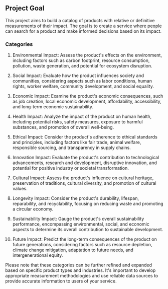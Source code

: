 ## Project Goal

This project aims to build a catalog of products with relative or definitive measurements of their impact. The goal is to create a service where people can search for a product and make informed decisions based on its impact.

### Categories

1. Environmental Impact: Assess the product's effects on the environment, including factors such as carbon footprint, resource consumption, pollution, waste generation, and potential for ecosystem disruption.

2. Social Impact: Evaluate how the product influences society and communities, considering aspects such as labor conditions, human rights, worker welfare, community development, and social equality.

3. Economic Impact: Examine the product's economic consequences, such as job creation, local economic development, affordability, accessibility, and long-term economic sustainability.

4. Health Impact: Analyze the impact of the product on human health, including potential risks, safety measures, exposure to harmful substances, and promotion of overall well-being.

5. Ethical Impact: Consider the product's adherence to ethical standards and principles, including factors like fair trade, animal welfare, responsible sourcing, and transparency in supply chains.

6. Innovation Impact: Evaluate the product's contribution to technological advancements, research and development, disruptive innovation, and potential for positive industry or societal transformation.

7. Cultural Impact: Assess the product's influence on cultural heritage, preservation of traditions, cultural diversity, and promotion of cultural values.

8. Longevity Impact: Consider the product's durability, lifespan, reparability, and recyclability, focusing on reducing waste and promoting a circular economy.

9. Sustainability Impact: Gauge the product's overall sustainability performance, encompassing environmental, social, and economic aspects to determine its overall contribution to sustainable development.

10. Future Impact: Predict the long-term consequences of the product on future generations, considering factors such as resource depletion, climate change mitigation, adaptation to future needs, and intergenerational equity.

Please note that these categories can be further refined and expanded based on specific product types and industries. It's important to develop appropriate measurement methodologies and use reliable data sources to provide accurate information to users of your service.
